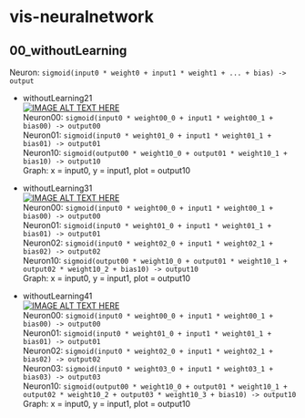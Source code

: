 # vis-neuralnetwork

## 00_withoutLearning
Neuron: `sigmoid(input0 * weight0 + input1 * weight1 + ... + bias) -> output`
- withoutLearning21  
[![IMAGE ALT TEXT HERE](http://img.youtube.com/vi/FSRDTXZ6OjA/0.jpg)](http://www.youtube.com/watch?v=FSRDTXZ6OjA)  
  Neuron00: `sigmoid(input0 * weight00_0 + input1 * weight00_1 + bias00) -> output00`  
  Neuron01: `sigmoid(input0 * weight01_0 + input1 * weight01_1 + bias01) -> output01`  
  Neuron10: `sigmoid(output00 * weight10_0 + output01 * weight10_1 + bias10) -> output10`  
  Graph: x = input0, y = input1, plot = output10  

- withoutLearning31  
[![IMAGE ALT TEXT HERE](http://img.youtube.com/vi/t7YKc6kC8H8/0.jpg)](http://www.youtube.com/watch?v=t7YKc6kC8H8)  
  Neuron00: `sigmoid(input0 * weight00_0 + input1 * weight00_1 + bias00) -> output00`  
  Neuron01: `sigmoid(input0 * weight01_0 + input1 * weight01_1 + bias01) -> output01`  
  Neuron02: `sigmoid(input0 * weight02_0 + input1 * weight02_1 + bias02) -> output02`  
  Neuron10: `sigmoid(output00 * weight10_0 + output01 * weight10_1 + output02 * weight10_2 + bias10) -> output10`  
  Graph: x = input0, y = input1, plot = output10
- withoutLearning41  
[![IMAGE ALT TEXT HERE](http://img.youtube.com/vi/9CijsnMtwJY/0.jpg)](http://www.youtube.com/watch?v=9CijsnMtwJY)  
  Neuron00: `sigmoid(input0 * weight00_0 + input1 * weight00_1 + bias00) -> output00`  
  Neuron01: `sigmoid(input0 * weight01_0 + input1 * weight01_1 + bias01) -> output01`  
  Neuron02: `sigmoid(input0 * weight02_0 + input1 * weight02_1 + bias02) -> output02`  
  Neuron03: `sigmoid(input0 * weight03_0 + input1 * weight03_1 + bias03) -> output03`  
  Neuron10: `sigmoid(output00 * weight10_0 + output01 * weight10_1 + output02 * weight10_2 + output03 * weight10_3 + bias10) -> output10`  
  Graph: x = input0, y = input1, plot = output10
